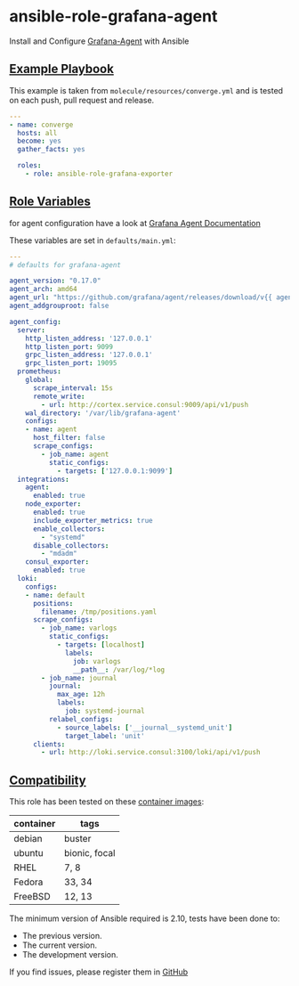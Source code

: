 # ansible-role-grafana-agent
Install and Configure [Grafana-Agent](https://github.com/grafana/agent) with Ansible

## [Example Playbook](#example-playbook)

This example is taken from `molecule/resources/converge.yml` and is tested on each push, pull request and release.
```yaml
---
- name: converge
  hosts: all
  become: yes
  gather_facts: yes

  roles:
    - role: ansible-role-grafana-exporter
```

## [Role Variables](#role-variables)

for agent configuration have a look at [Grafana Agent Documentation](https://github.com/grafana/agent/blob/main/docs/configuration/_index.md)

These variables are set in `defaults/main.yml`:
```yaml
---
# defaults for grafana-agent

agent_version: "0.17.0"
agent_arch: amd64
agent_url: "https://github.com/grafana/agent/releases/download/v{{ agent_version }}/grafana-agent-{{ agent_version }}-1.{{ agent_arch }}.deb"
agent_addgrouproot: false

agent_config:
  server:
    http_listen_address: '127.0.0.1'
    http_listen_port: 9099
    grpc_listen_address: '127.0.0.1'
    grpc_listen_port: 19095
  prometheus:
    global:
      scrape_interval: 15s
      remote_write:
        - url: http://cortex.service.consul:9009/api/v1/push
    wal_directory: '/var/lib/grafana-agent'
    configs:
    - name: agent
      host_filter: false
      scrape_configs:
        - job_name: agent
          static_configs:
            - targets: ['127.0.0.1:9099']
  integrations:
    agent:
      enabled: true
    node_exporter:
      enabled: true
      include_exporter_metrics: true
      enable_collectors:
        - "systemd"
      disable_collectors:
        - "mdadm"
    consul_exporter:
      enabled: true
  loki:
    configs:
    - name: default
      positions:
        filename: /tmp/positions.yaml
      scrape_configs:
        - job_name: varlogs
          static_configs:
            - targets: [localhost]
              labels:
                job: varlogs
                __path__: /var/log/*log
        - job_name: journal
          journal:
            max_age: 12h
            labels:
              job: systemd-journal
          relabel_configs:
            - source_labels: ['__journal__systemd_unit']
              target_label: 'unit'
      clients:
        - url: http://loki.service.consul:3100/loki/api/v1/push
```

## [Compatibility](#compatibility)

This role has been tested on these [container images](https://hub.docker.com/u/robertdebock):

|container|tags|
|---------|----|
|debian|buster|
|ubuntu|bionic, focal|
|RHEL|7, 8|
|Fedora|33, 34|
|FreeBSD|12, 13|

The minimum version of Ansible required is 2.10, tests have been done to:

- The previous version.
- The current version.
- The development version.



If you find issues, please register them in [GitHub](https://github.com/langerma/ansible-role-grafana-agent/issues)
